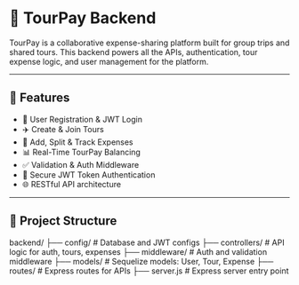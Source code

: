 # 🧾 TourPay Backend

TourPay is a collaborative expense-sharing platform built for group trips and shared tours. This backend powers all the APIs, authentication, tour expense logic, and user management for the platform.

---

## 🚀 Features

- 👥 User Registration & JWT Login
- ✈️ Create & Join Tours
- 💸 Add, Split & Track Expenses
- 📊 Real-Time TourPay Balancing
- ✅ Validation & Auth Middleware
- 🔐 Secure JWT Token Authentication
- 🌐 RESTful API architecture

---

## 📁 Project Structure
backend/
├── config/ # Database and JWT configs
├── controllers/ # API logic for auth, tours, expenses
├── middleware/ # Auth and validation middleware
├── models/ # Sequelize models: User, Tour, Expense
├── routes/ # Express routes for APIs
├── server.js # Express server entry point
